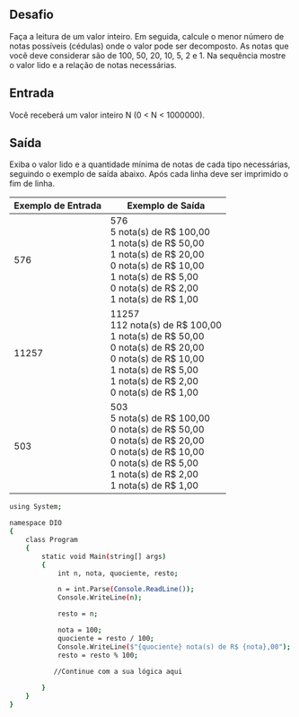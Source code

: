 ## Desafio

Faça a leitura de um valor inteiro. Em seguida, calcule o menor número de notas possíveis (cédulas) onde o valor pode ser decomposto. As notas que você deve considerar são de 100, 50, 20, 10, 5, 2 e 1. Na sequência mostre o valor lido e a relação de notas necessárias.

## Entrada

Você receberá um valor inteiro N (0 < N < 1000000).

## Saída

Exiba o valor lido e a quantidade mínima de notas de cada tipo necessárias, seguindo o exemplo de saída abaixo. Após cada linha deve ser imprimido o fim de linha.

| Exemplo de Entrada | Exemplo de Saída|
| ---|--- |
| 576 | 576<br />5 nota(s) de R$ 100,00<br />1 nota(s) de R$ 50,00<br />1 nota(s) de R$ 20,00<br />0 nota(s) de R$ 10,00<br />1 nota(s) de R$ 5,00<br />0 nota(s) de R$ 2,00<br />1 nota(s) de R$ 1,00 |
| 11257 | 11257<br />112 nota(s) de R$ 100,00<br />1 nota(s) de R$ 50,00<br />0 nota(s) de R$ 20,00<br />0 nota(s) de R$ 10,00<br />1 nota(s) de R$ 5,00<br />1 nota(s) de R$ 2,00<br />0 nota(s) de R$ 1,00  |
| 503 | 503<br />5 nota(s) de R$ 100,00<br />0 nota(s) de R$ 50,00<br />0 nota(s) de R$ 20,00<br />0 nota(s) de R$ 10,00<br />0 nota(s) de R$ 5,00<br />1 nota(s) de R$ 2,00<br />1 nota(s) de R$ 1,00 |


```bash
using System;

namespace DIO
{
    class Program
    {
        static void Main(string[] args)
        {
            int n, nota, quociente, resto;

            n = int.Parse(Console.ReadLine());
            Console.WriteLine(n);

            resto = n;

            nota = 100;
            quociente = resto / 100;
            Console.WriteLine($"{quociente} nota(s) de R$ {nota},00");
            resto = resto % 100;

           //Continue com a sua lógica aqui
                                                   
        }
    }
}


```

